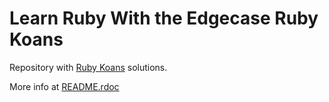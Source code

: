 # Learn Ruby With the Edgecase Ruby Koans

Repository with [Ruby Koans](https://www.rubykoans.com/) solutions.

More info at [README.rdoc](./README.rdoc)

